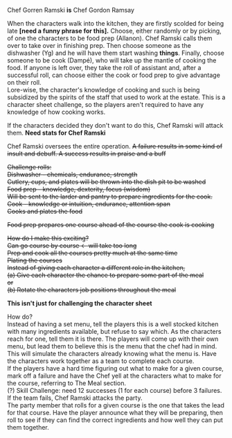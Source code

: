 Chef Gorren Ramski **is** Chef Gordon Ramsay
 
When the characters walk into the kitchen, they are firstly scolded for being late **[need a funny phrase for this].** Choose, either randomly or by picking, of one the characters to be food prep (Allanon). Chef Ramski calls them over to take over in finishing prep. Then choose someone as the dishwasher (Yg) and he will have them start washing **things**. Finally, choose someone to be cook (Dampé), who will take up the mantle of cooking the food. If anyone is left over, they take the roll of assistant and, after a successful roll, can choose either the cook or food prep to give advantage on their roll.  
Lore-wise, the character's knowledge of cooking and such is being subsidized by the spirits of the staff that used to work at the estate. This is a character sheet challenge, so the players aren't required to have any knowledge of how cooking works.
 
If the characters decided they don't want to do this, Chef Ramski will attack them. **Need stats for Chef Ramski**
 
Chef Ramski oversees the entire operation. ~~A failure results in some kind of insult and debuff. A success results in praise and a buff~~
 
~~Challenge rolls:~~  
~~Dishwasher - chemicals, endurance, strength~~  
~~Cutlery, cups, and plates will be thrown into the dish pit to be washed~~  
~~Food prep - knowledge, dexterity, focus (wisdom)~~  
~~Will be sent to the larder and pantry to prepare ingredients for the cook.~~  
~~Cook - knowledge or intuition, endurance, attention span~~  
~~Cooks and plates the food~~
 
~~Food prep prepares one course ahead of the course the cook is cooking~~
 
~~How do I make this exciting?~~  
~~Can go course by course <- will take too long~~  
~~Prep and cook all the courses pretty much at the same time~~  
~~Plating the courses~~  
~~Instead of giving each character a different role in the kitchen,~~  
~~(a) Give each character the chance to prepare some part of the meal~~  
~~or~~  
~~(b) Rotate the characters job positions throughout the meal~~
   

**This isn't just for challenging the character sheet**
 
How do?  
Instead of having a set menu, tell the players this is a well stocked kitchen with many ingredients available, but refuse to say which. As the characters reach for one, tell them it is there. The players will come up with their own menu, but lead them to believe this is the menu that the chef had in mind. This will simulate the characters already knowing what the menu is. Have the characters work together as a team to complete each course.  
If the players have a hard time figuring out what to make for a given course, mark off a failure and have the Chef yell at the characters what to make for the course, referring to The Meal section.  
(?) Skill Challenge: need 12 successes (1 for each course) before 3 failures. If the team fails, Chef Ramski attacks the party.  
The party member that rolls for a given course is the one that takes the lead for that course. Have the player announce what they will be preparing, then roll to see if they can find the correct ingredients and how well they can put them together.